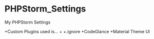 # PHPStorm_Settings
My PHPStorm Settings

+Custom Plugins used is... 
+
+.ignore
+CodeGlance
+Material Theme UI
